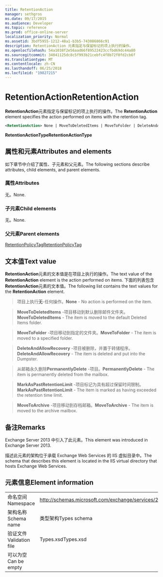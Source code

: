 ```yaml
---
title: RetentionAction
manager: sethgros
ms.date: 09/17/2015
ms.audience: Developer
ms.topic: reference
ms.prod: office-online-server
localization_priority: Normal
ms.assetid: 3bdf5955-1212-48a1-b3b5-743086866c91
description: RetentionAction 元素指定与保留标记的项上执行的操作。
ms.openlocfilehash: 54a1038f2e56aad66f89522423ccfbd69dc44a80
ms.sourcegitcommit: 34041125dc8c5f993b21cebfc4f8b72f0fd2cb6f
ms.translationtype: MT
ms.contentlocale: zh-CN
ms.lasthandoff: 06/25/2018
ms.locfileid: "19827215"
---
```

# <a name="retentionaction"></a><span data-ttu-id="ec289-103">RetentionAction</span><span class="sxs-lookup"><span data-stu-id="ec289-103">RetentionAction</span></span>

<span data-ttu-id="ec289-104">**RetentionAction**元素指定与保留标记的项上执行的操作。</span><span class="sxs-lookup"><span data-stu-id="ec289-104">The **RetentionAction** element specifies the action performed on items with the retention tag.</span></span> 
  
```XML
<RetentionAction> None | MoveToDeletedItems | MoveToFolder | DeleteAndAllowRecovery | PermanentlyDelete | MarkAsPastRetentionLimit | MoveToArchive <RetentionAction>
```

 <span data-ttu-id="ec289-105">**RetentionActionType**</span><span class="sxs-lookup"><span data-stu-id="ec289-105">**RetentionActionType**</span></span>
## <a name="attributes-and-elements"></a><span data-ttu-id="ec289-106">属性和元素</span><span class="sxs-lookup"><span data-stu-id="ec289-106">Attributes and elements</span></span>

<span data-ttu-id="ec289-107">如下章节中介绍了属性、子元素和父元素。</span><span class="sxs-lookup"><span data-stu-id="ec289-107">The following sections describe attributes, child elements, and parent elements.</span></span>
  
### <a name="attributes"></a><span data-ttu-id="ec289-108">属性</span><span class="sxs-lookup"><span data-stu-id="ec289-108">Attributes</span></span>

<span data-ttu-id="ec289-109">无。</span><span class="sxs-lookup"><span data-stu-id="ec289-109">None.</span></span>
  
### <a name="child-elements"></a><span data-ttu-id="ec289-110">子元素</span><span class="sxs-lookup"><span data-stu-id="ec289-110">Child elements</span></span>

<span data-ttu-id="ec289-111">无。</span><span class="sxs-lookup"><span data-stu-id="ec289-111">None.</span></span>
  
### <a name="parent-elements"></a><span data-ttu-id="ec289-112">父元素</span><span class="sxs-lookup"><span data-stu-id="ec289-112">Parent elements</span></span>

[<span data-ttu-id="ec289-113">RetentionPolicyTag</span><span class="sxs-lookup"><span data-stu-id="ec289-113">RetentionPolicyTag</span></span>](retentionpolicytag.md)
  
## <a name="text-value"></a><span data-ttu-id="ec289-114">文本值</span><span class="sxs-lookup"><span data-stu-id="ec289-114">Text value</span></span>

<span data-ttu-id="ec289-115">**RetentionAction**元素的文本值是在项目上执行的操作。</span><span class="sxs-lookup"><span data-stu-id="ec289-115">The text value of the **RetentionAction** element is the action performed on items.</span></span> <span data-ttu-id="ec289-116">下面的列表包含**RetentionAction**元素的文本值。</span><span class="sxs-lookup"><span data-stu-id="ec289-116">The following list contains the text values for the **RetentionAction** element.</span></span> 
  
> <span data-ttu-id="ec289-117">项目上执行**无**-任何操作。</span><span class="sxs-lookup"><span data-stu-id="ec289-117">**None** - No action is performed on the item.</span></span> 
    
> <span data-ttu-id="ec289-118">**MoveToDeletedItems** -项目移动到默认删除邮件文件夹。</span><span class="sxs-lookup"><span data-stu-id="ec289-118">**MoveToDeletedItems** - The item is moved to the default Deleted Items folder.</span></span> 
    
> <span data-ttu-id="ec289-119">**MoveToFolder** -项目移动到指定的文件夹。</span><span class="sxs-lookup"><span data-stu-id="ec289-119">**MoveToFolder** - The item is moved to a specified folder.</span></span> 
    
> <span data-ttu-id="ec289-120">**DeleteAndAllowRecovery** -项目被删除，并置于转储程序。</span><span class="sxs-lookup"><span data-stu-id="ec289-120">**DeleteAndAllowRecovery** - The item is deleted and put into the Dumpster.</span></span> 
    
> <span data-ttu-id="ec289-121">从邮箱永久删除**PermanentlyDelete** -项目。</span><span class="sxs-lookup"><span data-stu-id="ec289-121">**PermanentlyDelete** - The item is permanently deleted from the mailbox.</span></span> 
    
> <span data-ttu-id="ec289-122">**MarkAsPastRetentionLimit** -项目标记为具有超过保留时间限制。</span><span class="sxs-lookup"><span data-stu-id="ec289-122">**MarkAsPastRetentionLimit** - The item is marked as having exceeded the retention time limit.</span></span> 
    
> <span data-ttu-id="ec289-123">**MoveToArchive** -项目移动到存档邮箱。</span><span class="sxs-lookup"><span data-stu-id="ec289-123">**MoveToArchive** - The item is moved to the archive mailbox.</span></span> 
    
## <a name="remarks"></a><span data-ttu-id="ec289-124">备注</span><span class="sxs-lookup"><span data-stu-id="ec289-124">Remarks</span></span>

<span data-ttu-id="ec289-125">Exchange Server 2013 中引入了此元素。</span><span class="sxs-lookup"><span data-stu-id="ec289-125">This element was introduced in Exchange Server 2013.</span></span>
  
<span data-ttu-id="ec289-126">描述此元素的架构位于承载 Exchange Web Services 的 IIS 虚拟目录中。</span><span class="sxs-lookup"><span data-stu-id="ec289-126">The schema that describes this element is located in the IIS virtual directory that hosts Exchange Web Services.</span></span>
  
## <a name="element-information"></a><span data-ttu-id="ec289-127">元素信息</span><span class="sxs-lookup"><span data-stu-id="ec289-127">Element information</span></span>

|||
|:-----|:-----|
|<span data-ttu-id="ec289-128">命名空间</span><span class="sxs-lookup"><span data-stu-id="ec289-128">Namespace</span></span>  <br/> |http://schemas.microsoft.com/exchange/services/2006/types  <br/> |
|<span data-ttu-id="ec289-129">架构名称</span><span class="sxs-lookup"><span data-stu-id="ec289-129">Schema name</span></span>  <br/> |<span data-ttu-id="ec289-130">类型架构</span><span class="sxs-lookup"><span data-stu-id="ec289-130">Types schema</span></span>  <br/> |
|<span data-ttu-id="ec289-131">验证文件</span><span class="sxs-lookup"><span data-stu-id="ec289-131">Validation file</span></span>  <br/> |<span data-ttu-id="ec289-132">Types.xsd</span><span class="sxs-lookup"><span data-stu-id="ec289-132">Types.xsd</span></span>  <br/> |
|<span data-ttu-id="ec289-133">可以为空</span><span class="sxs-lookup"><span data-stu-id="ec289-133">Can be empty</span></span>  <br/> ||
   

